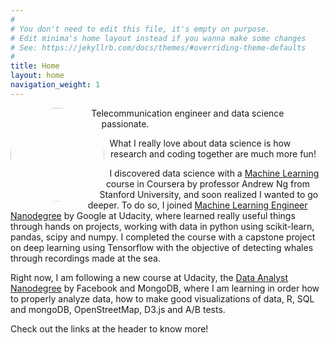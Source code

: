 ```yaml
---
#
# You don't need to edit this file, it's empty on purpose.
# Edit minima's home layout instead if you wanna make some changes
# See: https://jekyllrb.com/docs/themes/#overriding-theme-defaults
#
title: Home
layout: home
navigation_weight: 1
---
```


<img class="profile-img" src="../img/photo_small.jpg">

<style>
.profile-img{
	shape-outside: circle(50%);
	clip-path: circle(50%);
	height: 150px;
	width:150px; 
	border-radius: 50%;
	float:left;
	margin-right: 10px;
	margin-bottom: 10px;
}
.nothing a:link {
   color:inherit;
}
</style>


Telecommunication engineer and data science passionate.


What I really love about data science is how research and coding together are much more fun! 

I discovered data science with a [Machine Learning](https://www.coursera.org/learn/machine-learning) course in Coursera by professor Andrew Ng from Stanford University, and soon realized I wanted to go deeper. To do so, I joined [Machine Learning Engineer Nanodegree](https://www.udacity.com/course/machine-learning-engineer-nanodegree--nd009) by Google at Udacity, where learned really useful things through hands on projects, working with data in python using scikit-learn, pandas, scipy and numpy.  I completed the course with a capstone project on deep learning using Tensorflow with the objective of detecting whales through recordings made at the sea.

Right now, I am following a new course at Udacity, the [Data Analyst Nanodegree](https://www.udacity.com/course/data-analyst-nanodegree--nd002) by Facebook and MongoDB, where I am learning in order how to properly analyze data, how to make good visualizations of data, R, SQL and mongoDB, OpenStreetMap, D3.js and A/B tests.

Check out the links at the header to know more!



